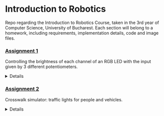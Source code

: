 # Introduction to Robotics
Repo regarding the Introduction to Robotics Course, taken in the 3rd year of Computer Science, University of Bucharest.
Each section will belong to a homework, including requirements, implementation details, code and image files.

### [Assignment 1](https://github.com/cosminbvb/IntroductionToRobotics/tree/main/Assignment1)
Controlling the brightness of each channel of an RGB LED with the input given by 3 different potentiometers.

<details>

## Requirements
- Arduino UNO
- Common Cathode RGB LED
- 3 potentiometers
- 2x100 Ohm, 1x220 Ohm resistors (or higher)
- Wires

## Setup
![](https://github.com/cosminbvb/IntroductionToRobotics/blob/main/Assignment1/setup.jpeg)

## Demo
You can watch a quick demo [here](https://youtu.be/YZvqX90rD-g).
  
</details>

### [Assignment 2](https://github.com/cosminbvb/IntroductionToRobotics/tree/main/Assignment2)
Crosswalk simulator: traffic lights for people and vehicles.

<details>

The system has the following states:
1. State 1 (default, reinstated after state 4 ends): green light for cars, red light for people, no sounds.   Duration: indefinite, changed by pressing the button.
2. State 2 (initiated by counting down 10 seconds after a button press): the light should be yellow for vehicles,  red for people and no sounds. Duration: 3 seconds.
3. State 3 (iniated after state 2 ends): red for cars, green for people and a beeping sound from the buzzer at a constant interval. Duration: 10 seconds.
4. State 4 (initiated after state 3 ends): red for cars, blinking green for people and a beeping sound from the buzzer, at a constant interval, faster than the beeping in state 3. This state should last 5 seconds.

 ## Requirements
- Arduino UNO
- 2xRed LED (I only had 1xRed so I used 1xRed & 1xRBG)
- 2xGreen LED
- 1xYellow LED
- 2x220 Ohm resistors (for each Led cluster cathode)
- Buzzer (passive / active)
- 1x100 Ohm resistor (for the buzzer)
- Button
- Wires

## Setup
![](https://github.com/cosminbvb/IntroductionToRobotics/blob/main/Assignment2/setup0.jpeg)

![](https://github.com/cosminbvb/IntroductionToRobotics/blob/main/Assignment2/setup1.jpeg)

## Demo
You can watch a quick demo [here](https://www.youtube.com/watch?v=L-AnE9UuTwI).

Serial monitor logs:
![](https://github.com/cosminbvb/IntroductionToRobotics/blob/main/Assignment2/monitor_output.png)
  
</details>